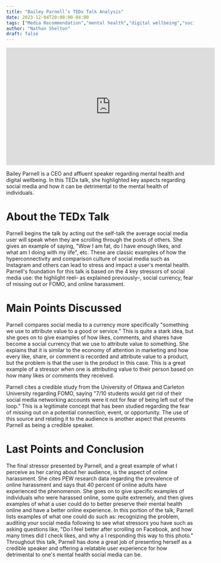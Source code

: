 ```yaml
---
title: "Bailey Parnell’s TEDx Talk Analysis"
date: 2023-12-04T20:00:00-04:00
tags: ["Media Recommendation","mental health","digital wellbeing","social media","FOMO","fear of missing out","TEDx Talk"]
author: "Nathan Shelton"
draft: false
---
```


<iframe width="560" height="315" src="https://www.youtube.com/embed/Czg_9C7gw0o?si=NlzpIY4Rf8iFHlEL" title="YouTube video player" frameborder="0" allow="accelerometer; autoplay; clipboard-write; encrypted-media; gyroscope; picture-in-picture; web-share" allowfullscreen></iframe>

Bailey Parnell is a CEO and affluent speaker regarding mental health and digital wellbeing. In this TEDx talk, she highlighted key aspects regarding social media and how it can be detrimental to the mental health of individuals.

# About the TEDx Talk
Parnell begins the talk by acting out the self-talk the average social media user will speak when they are scrolling through the posts of others. She gives an example of saying, "Wow I am fat, do I have enough likes, and what am I doing with my life", etc. These are classic examples of how the hyperconnectivity and comparison culture of social media such as Instagram and others can lead to stress and impact a user's mental health. Parnell's foundation for this talk is based on the 4 key stressors of social media use: the highlight reel– as explained previously–, social currency, fear of missing out or FOMO, and online harassment.

# Main Points Discussed
Parnell compares social media to a currency more specifically "something we use to attribute value to a good or service." This is quite a stark idea, but she goes on to give examples of how likes, comments, and shares have become a social currency that we use to attribute value to something. She explains that it is similar to the economy of attention in marketing and how every like, share, or comment is recorded and attribute value to a product, but the problem is that the user is the product in this case. This is a great example of a stressor when one is attributing value to their person based on how many likes or comments they received.

Parnell cites a credible study from the University of Ottawa and Carleton University regarding FOMO, saying "7/10 students would get rid of their social media networking accounts were it not for fear of being left out of the loop." This is a legitimate concept that has been studied regarding the fear of missing out on a potential connection, event, or opportunity. The use of this source and relating it to the audience is another aspect that presents Parnell as being a credible speaker.

# Last Points and Conclusion
The final stressor presented by Parnell, and a great example of what I perceive as her caring about her audience, is the aspect of online harassment. She cites PEW research data regarding the prevalence of online harassment and says that 40 percent of online adults have experienced the phenomenon. She goes on to give specific examples of individuals who were harassed online, some quite extremely, and then gives examples of what a user could do to better preserve their mental health online and have a better online experience. In this portion of the talk, Parnell lists examples of what one could do such as: recognizing the problem, auditing your social media following to see what stressors you have such as asking questions like, "Do I feel better after scrolling on Facebook, and how many times did I check likes, and why a I responding this way to this photo." Throughout this talk, Parnell has done a great job of presenting herself as a credible speaker and offering a relatable user experience for how detrimental to one's mental health social media can be.